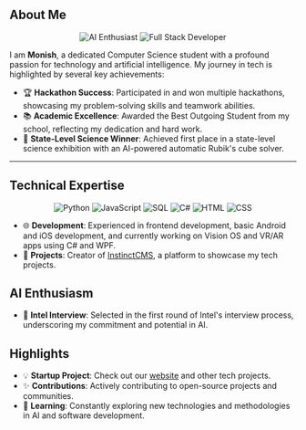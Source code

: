 ## About Me

<div align="center">
  <img src="https://img.shields.io/badge/AI%20Enthusiast%20-%2300D1B2.svg?&style=for-the-badge&logo=artstation&logoColor=white" alt="AI Enthusiast">
  <img src="https://img.shields.io/badge/Full%20Stack%20Developer%20-%2300D1B2.svg?&style=for-the-badge&logo=visual-studio-code&logoColor=white" alt="Full Stack Developer">
</div>

I am **Monish**, a dedicated Computer Science student with a profound passion for technology and artificial intelligence. My journey in tech is highlighted by several key achievements:

- 🏆 **Hackathon Success**: Participated in and won multiple hackathons, showcasing my problem-solving skills and teamwork abilities.
- 📚 **Academic Excellence**: Awarded the Best Outgoing Student from my school, reflecting my dedication and hard work.
- 🥇 **State-Level Science Winner**: Achieved first place in a state-level science exhibition with an AI-powered automatic Rubik's cube solver.

---

## Technical Expertise

<div align="center">
  <img src="https://img.shields.io/badge/Python-%233776AB.svg?&style=for-the-badge&logo=python&logoColor=white" alt="Python">
  <img src="https://img.shields.io/badge/JavaScript-%23F7DF1E.svg?&style=for-the-badge&logo=javascript&logoColor=black" alt="JavaScript">
  <img src="https://img.shields.io/badge/SQL-%2300D1B2.svg?&style=for-the-badge&logo=postgresql&logoColor=white" alt="SQL">
  <img src="https://img.shields.io/badge/C%23-%23239120.svg?&style=for-the-badge&logo=c-sharp&logoColor=white" alt="C#">
  <img src="https://img.shields.io/badge/HTML-%23E34F26.svg?&style=for-the-badge&logo=html5&logoColor=white" alt="HTML">
  <img src="https://img.shields.io/badge/CSS-%231572B6.svg?&style=for-the-badge&logo=css3&logoColor=white" alt="CSS">
</div>

- 🌐 **Development**: Experienced in frontend development, basic Android and iOS development, and currently working on Vision OS and VR/AR apps using C# and WPF.
- 🚀 **Projects**: Creator of [InstinctCMS](http://instinctcms.com), a platform to showcase my tech projects.


## AI Enthusiasm

- 🤖 **Intel Interview**: Selected in the first round of Intel's interview process, underscoring my commitment and potential in AI.

## Highlights

- 💡 **Startup Project**: Check out our [website](http://skynetbee.com) and other tech projects.
- ✨ **Contributions**: Actively contributing to open-source projects and communities.
- 🧠 **Learning**: Constantly exploring new technologies and methodologies in AI and software development.
